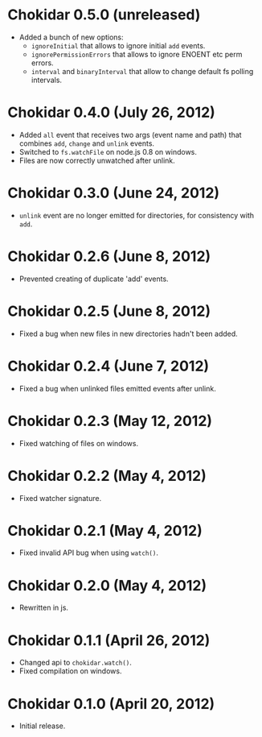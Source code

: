 # Chokidar 0.5.0 (unreleased)
* Added a bunch of new options:
    * `ignoreInitial` that allows to ignore initial `add` events.
    * `ignorePermissionErrors` that allows to ignore ENOENT etc perm errors.
    * `interval` and `binaryInterval` that allow to change default
    fs polling intervals.

# Chokidar 0.4.0 (July 26, 2012)
* Added `all` event that receives two args (event name and path) that
combines `add`, `change` and `unlink` events.
* Switched to `fs.watchFile` on node.js 0.8 on windows.
* Files are now correctly unwatched after unlink.

# Chokidar 0.3.0 (June 24, 2012)
* `unlink` event are no longer emitted for directories, for consistency
with `add`.

# Chokidar 0.2.6 (June 8, 2012)
* Prevented creating of duplicate 'add' events.

# Chokidar 0.2.5 (June 8, 2012)
* Fixed a bug when new files in new directories hadn't been added.

# Chokidar 0.2.4 (June 7, 2012)
* Fixed a bug when unlinked files emitted events after unlink.

# Chokidar 0.2.3 (May 12, 2012)
* Fixed watching of files on windows.

# Chokidar 0.2.2 (May 4, 2012)
* Fixed watcher signature.

# Chokidar 0.2.1 (May 4, 2012)
* Fixed invalid API bug when using `watch()`.

# Chokidar 0.2.0 (May 4, 2012)
* Rewritten in js.

# Chokidar 0.1.1 (April 26, 2012)
* Changed api to `chokidar.watch()`.
* Fixed compilation on windows.

# Chokidar 0.1.0 (April 20, 2012)
* Initial release.
